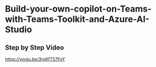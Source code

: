 # Build-your-own-copilot-on-Teams-with-Teams-Toolkit-and-Azure-AI-Studio
## Step by Step Video
https://youtu.be/3rpKfT57FoY
